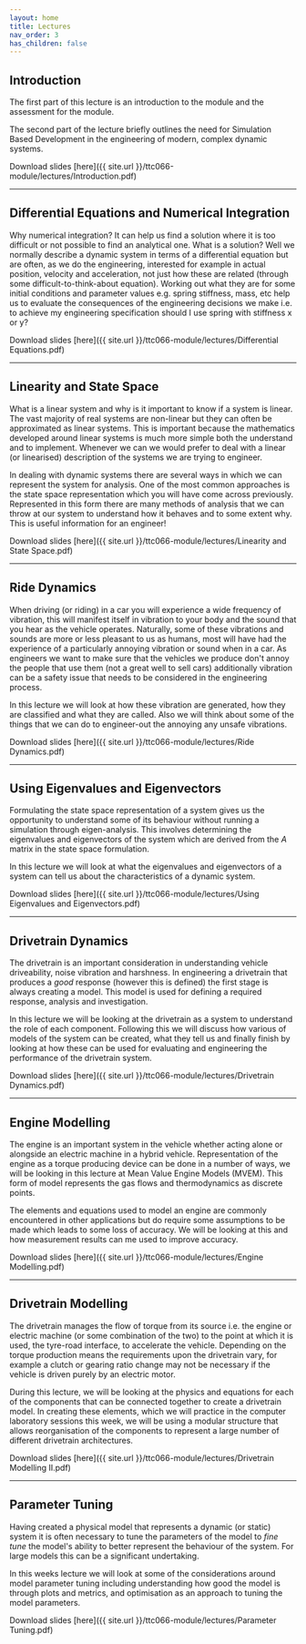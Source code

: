 ```yaml
---
layout: home
title: Lectures
nav_order: 3
has_children: false
---
```


## Introduction

The first part of this lecture is an introduction to the module and the assessment for the module.

The second part of the lecture briefly outlines the need for Simulation Based Development in the engineering of modern, complex dynamic systems.

Download slides [here]({{ site.url }}/ttc066-module/lectures/Introduction.pdf)

---

## Differential Equations and Numerical Integration

Why numerical integration? It can help us find a solution where it is too difficult or not possible to find an analytical one. What is a solution? Well we normally describe a dynamic system in terms of a differential equation but are often, as we do the engineering, interested for example in actual position, velocity and acceleration, not just how these are related (through some difficult-to-think-about equation). Working out what they are for some initial conditions and parameter values e.g. spring stiffness, mass, etc help us to evaluate the consequences of the engineering decisions we make i.e. to achieve my engineering specification should I use spring with stiffness x or y?

Download slides [here]({{ site.url }}/ttc066-module/lectures/Differential Equations.pdf)

---

## Linearity and State Space

What is a linear system and why is it important to know if a system is linear. The vast majority of real systems are non-linear but they can often be approximated as linear systems.  This is important because the mathematics developed around linear systems is much more simple both the understand and to implement.  Whenever we can we would prefer to deal with a linear (or linearised) description of the systems we are trying to engineer.

In dealing with dynamic systems there are several ways in which we can represent the system for analysis.  One of the most common approaches is the state space representation which you will have come across previously.  Represented in this form there are many methods of analysis that we can throw at our system to understand how it behaves and to some extent why.  This is useful information for an engineer!

Download slides [here]({{ site.url }}/ttc066-module/lectures/Linearity and State Space.pdf)

---

## Ride Dynamics

When driving (or riding) in a car you will experience a wide frequency of vibration, this will manifest itself in vibration to your body and the sound that you hear as the vehicle operates.  Naturally, some of these vibrations and sounds are more or less pleasant to us as humans, most will have had the experience of a particularly annoying vibration or sound when in a car.  As engineers we want to make sure that the vehicles we produce don't annoy the people that use them (not a great well to sell cars) additionally vibration can be a safety issue that needs to be considered in the engineering process.

In this lecture we will look at how these vibration are generated, how they are classified and what they are called.  Also we will think about some of the things that we can do to engineer-out the annoying any unsafe vibrations.

Download slides [here]({{ site.url }}/ttc066-module/lectures/Ride Dynamics.pdf)

---

## Using Eigenvalues and Eigenvectors

Formulating the state space representation of a system gives us the opportunity to understand some of its behaviour without running a simulation through eigen-analysis.  This involves determining the eigenvalues and eigenvectors of the system which are derived from the $A$ matrix in the state space formulation.  

In this lecture we will look at what the eigenvalues and eigenvectors of a system can tell us about the characteristics of a dynamic system.

Download slides [here]({{ site.url }}/ttc066-module/lectures/Using Eigenvalues and Eigenvectors.pdf)

---

## Drivetrain Dynamics

The drivetrain is an important consideration in understanding vehicle driveability, noise vibration and harshness.  In engineering a drivetrain that produces a *good* response (however this is defined) the first stage is always creating a model.  This model is used for defining a required response, analysis and investigation.

In this lecture we will be looking at the drivetrain as a system to understand the role of each component.  Following this we will discuss how various of models of the system can be created, what they tell us and finally finish by looking at how these can be used for evaluating and engineering the performance of the drivetrain system.

Download slides [here]({{ site.url }}/ttc066-module/lectures/Drivetrain Dynamics.pdf)

---

## Engine Modelling

The engine is an important system in the vehicle whether acting alone or alongside an electric machine in a hybrid vehicle. Representation of the engine as a torque producing device can be done in a number of ways, we will be looking in this lecture at Mean Value Engine Models (MVEM).  This form of model represents the gas flows and thermodynamics as discrete points.

The elements and equations used to model an engine are commonly encountered in other applications but do require some assumptions to be made which leads to some loss of accuracy.  We will be looking at this and how measurement results can me used to improve accuracy.

Download slides [here]({{ site.url }}/ttc066-module/lectures/Engine Modelling.pdf)

---

## Drivetrain Modelling

The drivetrain manages the flow of torque from its source i.e. the engine or electric machine (or some combination of the two) to the point at which it is used, the tyre-road interface, to accelerate the vehicle.  Depending on the torque production means the requirements upon the drivetrain vary, for example a clutch or gearing ratio change may not be necessary if the vehicle is driven purely by an electric motor.

During this lecture, we will be looking at the physics and equations for each of the components that can be connected together to create a drivetrain model.  In creating these elements, which we will practice in the computer laboratory sessions this week, we will be using a modular structure that allows reorganisation of the components to represent a large number of different drivetrain architectures.

Download slides [here]({{ site.url }}/ttc066-module/lectures/Drivetrain Modelling II.pdf)

---

## Parameter Tuning

Having created a physical model that represents a dynamic (or static) system it is often necessary to tune the parameters of the model to *fine tune* the model's ability to better represent the behaviour of the system.  For large models this can be a significant undertaking.  

In this weeks lecture we will look at some of the considerations around model parameter tuning including understanding how good the model is through plots and metrics, and optimisation as an approach to tuning the model parameters.

Download slides [here]({{ site.url }}/ttc066-module/lectures/Parameter Tuning.pdf)

<!-- ---

## Drivetrain Modelling

Download slides [here]({{ site.url }}/ttc066-module/files/Powertrain_Modelling.pdf)

---

## Parameter Tuning

Download slides [here]({{ site.url }}/ttc066-module/files/Powertrain_Modelling.pdf)

---

## Vehicle and Engine Testing

Download slides [here]({{ site.url }}/ttc066-module/files/Powertrain_Modelling.pdf)

---

## MIRA Test Planning and Simulation

Download slides [here]({{ site.url }}/ttc066-module/files/Powertrain_Modelling.pdf)

--- -->
